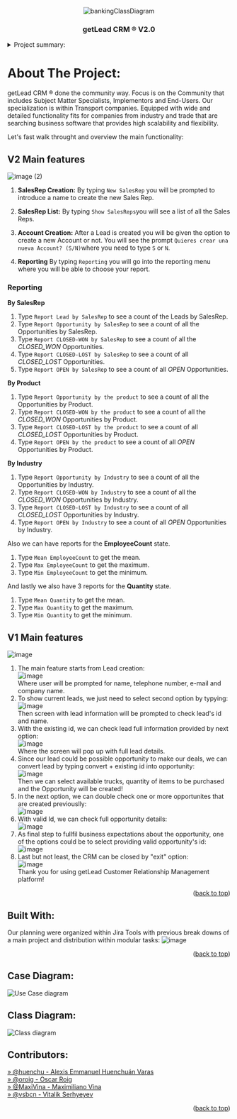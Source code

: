 <!-- PROJECT LOGO -->

<div align="center">
  
![bankingClassDiagram](https://drive.google.com/uc?export=view&id=18xfdnSgXayAKT5dggnwH11d0vEga8ygD)  
  
  <h3 align="center">getLead CRM ® V2.0</h3>
  
</div>

<!-- PROJECT SUMMARY -->
<details>
  <summary>Project summary:</summary>
  <ol>
    <li>
      <a href="#about-the-project">About The Project: </a>
      <ul>
        <li><a href="#built-with">Built With:</a></li>
      </ul>
    </li>
    <li>
      <a>Diagrams:</a>
      <ul>
        <li><a href="#use-case-diagram">Use Case: </a></li>
        <li><a href="#class-diagram">Class Diagram:</a></li>
      </ul>
    </li>
    <li>
      <a href="#contributors">Contributors:</a>
    </li>    
  </ol>
</details>

<!-- ABOUT THE PROJECT -->

# About The Project:

<p href="#about-the-project">
  
getLead CRM ® done the community way. Focus is on the Community that includes Subject Matter Specialists, Implementors and End-Users.
Our specialization is within Transport companies. Equipped with wide and detailed functionality fits for companies from industry and trade that are searching business software that provides high scalability and flexibility.
  
 Let's fast walk throught and overview the main functionality:
## V2 Main features

![image (2)](https://user-images.githubusercontent.com/83654247/189436936-a41d3d6d-189b-46a2-aa5b-cec14968066b.png)


1) **SalesRep Creation:**
By typing `New SalesRep` you will be prompted to introduce a name to create the new Sales Rep.

2) **SalesRep List:**
By typing `Show SalesReps`you will see a list of all the Sales Reps.

3) **Account Creation:**
After a Lead is created you will be given the option to create a new Account or not. You will see the prompt `Quieres crear una nueva Account? (S/N)`where you need to type `S` or `N`.

4) **Reporting**
By typing `Reporting` you will go into the reporting menu where you will be able to choose your report.

### Reporting

**By SalesRep**

1) Type `Report Lead by SalesRep` to see a count of the Leads by SalesRep.
2) Type `Report Opportunity by SalesRep` to see a count of all the Opportunities by SalesRep.
3) Type `Report CLOSED-WON by SalesRep` to see a count of all the *CLOSED_WON* Opportunities.
4) Type `Report CLOSED-LOST by SalesRep` to see a count of all *CLOSED_LOST* Opportunities.
5) Type `Report OPEN by SalesRep` to see a count of all *OPEN* Opportunities.

**By Product**

1) Type `Report Opportunity by the product` to see a count of all the Opportunities by Product.
2) Type `Report CLOSED-WON by the product` to see a count of all the *CLOSED_WON* Opportunities by Product.
3) Type `Report CLOSED-LOST by the product` to see a count of all *CLOSED_LOST* Opportunities by Product.
4) Type `Report OPEN by the product` to see a count of all *OPEN* Opportunities by Product.

**By Industry**

1) Type `Report Opportunity by Industry` to see a count of all the Opportunities by Industry.
2) Type `Report CLOSED-WON by Industry` to see a count of all the *CLOSED_WON* Opportunities by Industry.
3) Type `Report CLOSED-LOST by Industry` to see a count of all *CLOSED_LOST* Opportunities by Industry.
4) Type `Report OPEN by Industry` to see a count of all *OPEN* Opportunities by Industry.

Also we can have reports for the **EmployeeCount** state.

1) Type `Mean EmployeeCount` to get the mean.
2) Type `Max EmployeeCount` to get the maximum.
3) Type `Min EmployeeCount` to get the minimum.

And lastly we also have 3 reports for the **Quantity** state.

1) Type `Mean Quantity` to get the mean.
2) Type `Max Quantity` to get the maximum.
3) Type `Min Quantity` to get the minimum.



## V1 Main features
 ![image](https://user-images.githubusercontent.com/10848174/185793972-e874435d-fde8-434b-8684-798fb70d3e60.png)

  1) The main feature starts from Lead creation: <br>
  ![image](https://user-images.githubusercontent.com/10848174/185794022-3cec2fcf-259a-4973-8f95-20b376512c66.png) <br>
Where user will be prompted for name, telephone number, e-mail and company name.
2) To show current leads, we just need to select second option by typying: <br>
  ![image](https://user-images.githubusercontent.com/10848174/185794133-11f79b91-388d-4b7e-8957-b0ef93cf309a.png) <br>
Then screen with lead information will be prompted to check lead's id and name. <br>
  3) With the existing id, we can check lead full information provided by next option: <br>
  ![image](https://user-images.githubusercontent.com/10848174/185794181-05b262e3-1802-498d-aedd-fb0e7e98de0f.png) <br>
Where the screen will pop up with full lead details. <br>
  4) Since our lead could be possible opportunity to make our deals, we can convert lead by typing convert + existing id into opportunity: <br>
  ![image](https://user-images.githubusercontent.com/10848174/185794238-f68bb418-4a3b-45d6-8b6a-bb030a9ceacd.png) <br>
  Then we can select available trucks, quantity of items to be purchased and the Opportunity will be created! <br>
5) In the next option, we can double check one or more opportunites that are created previouslly: <br>
  ![image](https://user-images.githubusercontent.com/10848174/185794315-5bac6d0f-2228-4f48-9386-77f82b374a9e.png) <br>
6) With valid Id, we can check full opportunity details: <br>
  ![image](https://user-images.githubusercontent.com/10848174/185794329-bfae3713-993a-4f02-8d70-cce3e02dbb3a.png) <br>
7) As final step to fullfil business expectations about the opportunity, one of the options could be to select providing valid opportunity's id: <br>
  ![image](https://user-images.githubusercontent.com/10848174/185794394-6aa4e405-085e-439e-811c-a9659485c14b.png) <br>
8) Last but not least, the CRM can be closed by "exit" option: <br>
  ![image](https://user-images.githubusercontent.com/10848174/185794446-26d93a75-b54c-466a-8a16-77b41ffffcb4.png) <br>
  Thank you for using getLead Customer Relationship Management platform!
</p>

<p align="right">(<a href="#top">back to top</a>)</p>

## Built With:

<p href="#built-with">
  
Our planning were organized within Jira Tools with previous break downs of a main project and distribution within modular tasks:
  ![image](https://user-images.githubusercontent.com/10848174/185794902-b1e0e18a-b1ab-4f27-885c-7fc88c60adf9.png)

  
</p>

<p align="right">(<a href="#top">back to top</a>)</p>

<!-- DIAGRAMS -->
<p href="#use-case-diagram"></p>

## Case Diagram:

![Use Case diagram](https://user-images.githubusercontent.com/83654247/189441147-9156a513-4feb-4baf-bf11-8ccbf11b79d3.svg)



<p href="#class-diagram"></p>

## Class Diagram:

![Class diagram](https://user-images.githubusercontent.com/83654247/189480804-be80a250-2048-4477-861b-c11787127684.svg)




## Contributors:

<p href="#contributors">
<a href="https://github.com/huenchu">	» @huenchu - Alexis Emmanuel Huenchuán Varas</a><br> 
 <a href="https://github.com/oroig">	» @oroig - Oscar Roig</a><br>
  <a href="https://github.com/MaxiVina">	» @MaxiVina - Maximiliano Vina</a><br>
  <a href="https://github.com/vsbcn"> 	» @vsbcn - Vitalik Serhyeyev</a><br>  
</p>

<p align="right">(<a href="#top">back to top</a>)</p>
